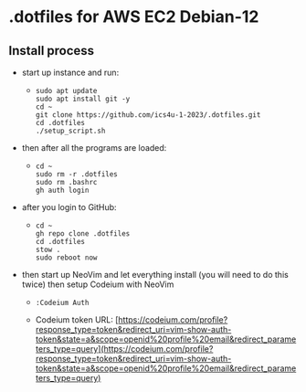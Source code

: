 # .dotfiles for AWS EC2 Debian-12

## Install process
- start up instance and run:
  - ```Shell
    sudo apt update
    sudo apt install git -y
    cd ~
    git clone https://github.com/ics4u-1-2023/.dotfiles.git
    cd .dotfiles
    ./setup_script.sh
    ```
- then after all the programs are loaded:
  - ```Shell
    cd ~
    sudo rm -r .dotfiles
    sudo rm .bashrc
    gh auth login
    ```
- after you login to GitHub:
  - ```Shell
    cd ~
    gh repo clone .dotfiles
    cd .dotfiles
    stow .
    sudo reboot now
    ```
- then start up NeoVim and let everything install (you will need to do this twice) then setup Codeium with NeoVim
  - ```Shell
    :Codeium Auth
    ```
  - Codeium token URL: [https://codeium.com/profile?response_type=token&redirect_uri=vim-show-auth-token&state=a&scope=openid%20profile%20email&redirect_parameters_type=query](https://codeium.com/profile?response_type=token&redirect_uri=vim-show-auth-token&state=a&scope=openid%20profile%20email&redirect_parameters_type=query)
